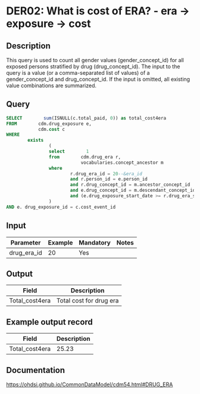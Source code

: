 <!---
Group:drug era
Name:DER02 What is cost of ERA? - era -> exposure -> cost
Author: Alberto Labarga
CDM Version: 5.4
-->

# DER02: What is cost of ERA? - era -> exposure -> cost

## Description
This query is used to count all gender values (gender_concept_id) for all exposed persons stratified by drug (drug_concept_id). The input to the query is a value (or a comma-separated list of values) of a gender_concept_id and drug_concept_id. If the input is omitted, all existing value combinations are summarized.

## Query
```sql
SELECT        sum(ISNULL(c.total_paid, 0)) as total_cost4era
FROM        cdm.drug_exposure e,
            cdm.cost c
WHERE
        exists
                (
                select        1
                from        cdm.drug_era r,
                            vocabularies.concept_ancestor m
                where
                        r.drug_era_id = 20--&era_id
                        and r.person_id = e.person_id
                        and r.drug_concept_id = m.ancestor_concept_id
                        and e.drug_concept_id = m.descendant_concept_id
                        and (e.drug_exposure_start_date >= r.drug_era_start_date) AND (e.drug_exposure_start_date <= r.drug_era_end_date)
                )
AND e. drug_exposure_id = c.cost_event_id
```

## Input

|  Parameter |  Example |  Mandatory |  Notes |
| --- | --- | --- | --- |
| drug_era_id | 20 | Yes |   |

## Output

| Field |  Description |
| --- | --- |
| Total_cost4era | Total cost for drug era |

## Example output record

| Field |  Description |
| --- | --- |
| Total_cost4era | 25.23 |

## Documentation
https://ohdsi.github.io/CommonDataModel/cdm54.html#DRUG_ERA
